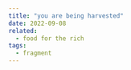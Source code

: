 ```yaml
---
title: "you are being harvested"
date: 2022-09-08
related:
  - food for the rich
tags:
  - fragment
---
```

